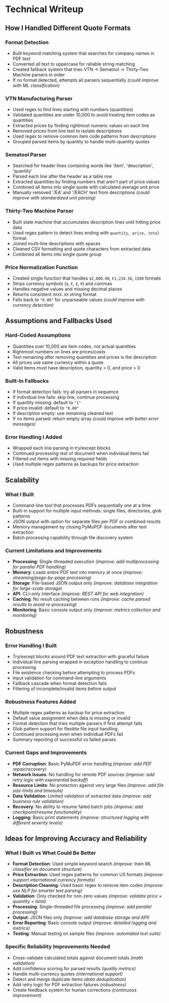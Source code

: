 # Technical Writeup

## How I Handled Different Quote Formats

### Format Detection
- Built keyword matching system that searches for company names in PDF text
- Converted all text to uppercase for reliable string matching
- Created fallback system that tries VTN → Sematool → Thirty-Two Machine parsers in order
- If no format detected, attempts all parsers sequentially *(could improve with ML classification)*

### VTN Manufacturing Parser
- Used regex to find lines starting with numbers (quantities)
- Validated quantities are under 10,000 to avoid treating item codes as quantities
- Extracted prices by finding rightmost numeric values on each line
- Removed prices from line text to isolate descriptions
- Used regex to remove common item code patterns from descriptions
- Grouped parsed items by quantity to handle multi-quantity quotes

### Sematool Parser
- Searched for header lines containing words like 'item', 'description', 'quantity'
- Parsed each line after the header as a table row
- Extracted quantities by finding numbers that aren't part of price values
- Combined all items into single quote with calculated average unit price
- Manually removed '/EA' and '/EACH' text from descriptions *(could improve with standardized unit parsing)*

### Thirty-Two Machine Parser
- Built state machine that accumulates description lines until hitting price data
- Used regex pattern to detect lines ending with `quantity, price, total` format
- Joined multi-line descriptions with spaces
- Cleaned CSV formatting and quote characters from extracted data
- Combined all items into single quote group

### Price Normalization Function
- Created single function that handles `$2,000.00`, `€1,234.56`, `1500` formats
- Strips currency symbols (`$`, `€`, `£`, `¥`) and commas
- Handles negative values and missing decimal places
- Returns consistent `XXXX.XX` string format
- Falls back to `"0.00"` for unparseable values *(could improve with currency detection)*

## Assumptions and Fallbacks Used

### Hard-Coded Assumptions
- Quantities over 10,000 are item codes, not actual quantities
- Rightmost numbers on lines are prices/costs
- Text remaining after removing quantities and prices is the description
- All prices use same currency within a quote
- Valid items must have description, quantity > 0, and price > 0

### Built-In Fallbacks
- If format detection fails: try all parsers in sequence
- If individual line fails: skip line, continue processing
- If quantity missing: default to `"1"`
- If price invalid: default to `"0.00"`
- If description empty: use remaining cleaned text
- If no items parsed: return empty array *(could improve with better error messages)*

### Error Handling I Added
- Wrapped each line parsing in try/except blocks
- Continued processing rest of document when individual items fail  
- Filtered out items with missing required fields
- Used multiple regex patterns as backups for price extraction

## Scalability

### What I Built
- Command-line tool that processes PDFs sequentially one at a time
- Built-in support for multiple input methods: single files, directories, glob patterns
- JSON output with option for separate files per PDF or combined results
- Memory management by closing PyMuPDF documents after text extraction
- Batch processing capability through file discovery system

### Current Limitations and Improvements
- **Processing**: Single-threaded execution *(improve: add multiprocessing for parallel PDF handling)*
- **Memory**: Loads entire PDF text into memory at once *(improve: streaming/page-by-page processing)*
- **Storage**: File-based JSON output only *(improve: database integration for large-scale storage)*
- **API**: CLI-only interface *(improve: REST API for web integration)*
- **Caching**: No result caching between runs *(improve: cache parsed results to avoid re-processing)*
- **Monitoring**: Basic console output only *(improve: metrics collection and monitoring)*

## Robustness

### Error Handling I Built
- Try/except blocks around PDF text extraction with graceful failure
- Individual line parsing wrapped in exception handling to continue processing
- File existence checking before attempting to process PDFs
- Input validation for command-line arguments
- Fallback cascade when format detection fails
- Filtering of incomplete/invalid items before output

### Robustness Features Added
- Multiple regex patterns as backup for price extraction
- Default value assignment when data is missing or invalid
- Format detection that tries multiple parsers if first attempt fails
- Glob pattern support for flexible file input handling
- Continued processing even when individual PDFs fail
- Summary reporting of successful vs failed parses

### Current Gaps and Improvements
- **PDF Corruption**: Basic PyMuPDF error handling *(improve: add PDF repair/recovery)*
- **Network Issues**: No handling for remote PDF sources *(improve: add retry logic with exponential backoff)*
- **Resource Limits**: No protection against very large files *(improve: add file size limits and timeouts)*
- **Data Validation**: Limited validation of extracted data *(improve: add business rule validation)*
- **Recovery**: No ability to resume failed batch jobs *(improve: add checkpoint/resume functionality)*
- **Logging**: Basic print statements *(improve: structured logging with different severity levels)*

## Ideas for Improving Accuracy and Reliability

### What I Built vs What Could Be Better
- **Format Detection**: Used simple keyword search *(improve: train ML classifier on document structure)*
- **Price Extraction**: Used regex patterns for common US formats *(improve: support international currency formats)*  
- **Description Cleaning**: Used basic regex to remove item codes *(improve: use NLP for smarter text parsing)*
- **Validation**: Only checked for non-zero values *(improve: validate price × quantity = total)*
- **Processing**: Single-threaded file processing *(improve: add parallel processing)*
- **Output**: JSON files only *(improve: add database storage and API)*
- **Error Reporting**: Basic console output *(improve: detailed logging and metrics)*
- **Testing**: Manual testing on sample files *(improve: automated test suite)*

### Specific Reliability Improvements Needed
- Cross-validate calculated totals against document totals *(math validation)*
- Add confidence scoring for parsed results *(quality metrics)*
- Handle multi-currency quotes *(international support)* 
- Detect and merge duplicate items *(data deduplication)*
- Add retry logic for PDF extraction failures *(robustness)*
- Create feedback system for human corrections *(continuous improvement)*
